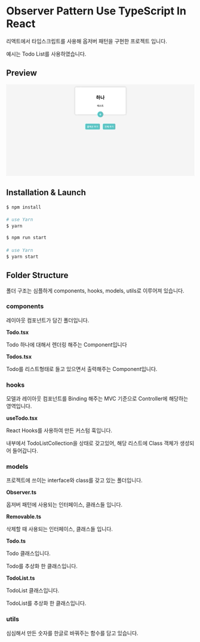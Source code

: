 # Observer Pattern Use TypeScript In React

리액트에서 타입스크립트를 사용해 옵저버 패턴을 구현한 프로젝트 입니다.

예시는 Todo List를 사용하였습니다.

## Preview

![1](https://github.com/Vallista/React-Observer-Pattern-Use-TypeScript/blob/master/screenshots/1.gif?raw=true)

## Installation & Launch

```sh
$ npm install

# use Yarn
$ yarn
```

```sh
$ npm run start

# use Yarn
$ yarn start
```

## Folder Structure

폴더 구조는 심플하게 components, hooks, models, utils로 이루어져 있습니다.

### components

레이아웃 컴포넌트가 담긴 폴더입니다.

**Todo.tsx**

Todo 하나에 대해서 렌더링 해주는 Component입니다

**Todos.tsx**

Todo를 리스트형태로 들고 있으면서 출력해주는 Component입니다.

### hooks

모델과 레이아웃 컴포넌트를 Binding 해주는 MVC 기준으로 Controller에 해당하는 영역입니다.

**useTodo.tsx**

React Hooks를 사용하여 만든 커스텀 훅입니다.

내부에서 TodoListCollection을 상태로 갖고있어, 해당 리스트에 Class 객체가 생성되어 들어갑니다.

### models

프로젝트에 쓰이는 interface와 class를 갖고 있는 폴더입니다.

**Observer.ts**

옵저버 패턴에 사용되는 인터페이스, 클래스들 입니다.

**Removable.ts**

삭제할 때 사용되는 인터페이스, 클래스들 입니다.

**Todo.ts**

Todo 클래스입니다.

Todo를 추상화 한 클래스입니다.

**TodoList.ts**

TodoList 클래스입니다.

TodoList를 추상화 한 클래스입니다.

### utils

심심해서 만든 숫자를 한글로 바꿔주는 함수를 담고 있습니다.